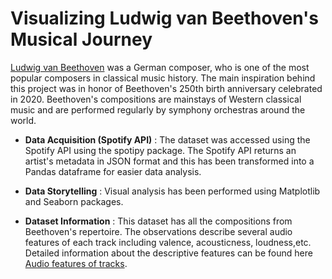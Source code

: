 # Visualizing Ludwig van Beethoven's Musical Journey

[Ludwig van Beethoven](https://en.wikipedia.org/wiki/Ludwig_van_Beethoven) was a German composer, who is one of the most popular composers in classical music history. The main inspiration behind this project was in honor of Beethoven's 250th birth anniversary celebrated in 2020. Beethoven's compositions are mainstays of Western classical music and are performed regularly by symphony orchestras around the world. 


* **Data Acquisition (Spotify API)** : The dataset was accessed using the Spotify API using the spotipy package. The Spotify API returns an artist's metadata in JSON format and this has been transformed into a Pandas dataframe for easier data analysis. 

* **Data Storytelling** : Visual analysis has been performed using Matplotlib and Seaborn packages.

* **Dataset Information** : This dataset has all the compositions from Beethoven's repertoire. The observations describe several audio features of each track including valence, acousticness, loudness,etc. Detailed information about the descriptive features can be found here [Audio features of tracks](https://developer.spotify.com/documentation/web-api/reference/#category-tracks).

